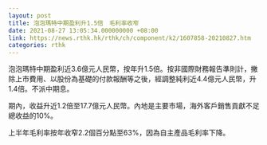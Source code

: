 ```yaml
---
layout: post
title: 泡泡瑪特中期盈利升1.5倍　毛利率收窄
date: 2021-08-27 13:05:34.000000000 +08:00
link: https://news.rthk.hk/rthk/ch/component/k2/1607858-20210827.htm
categories: rthk
---
```


泡泡瑪特中期盈利近3.6億元人民幣，按年升1.5倍。按非國際財務報告準則計，撇除上市費用、以股份為基礎的付款報酬等之後，經調整純利近4.4億元人民幣，升1.4倍。不派中期息。

期內，收益升近1.2倍至17.7億元人民幣。內地是主要市場，海外客戶銷售貢獻不足總收益的10%。

上半年毛利率按年收窄2.2個百分點至63%，因為自主產品毛利率下降。

